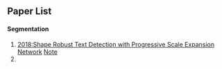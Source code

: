 ## Paper List

#### Segmentation

1. [2018:Shape Robust Text Detection with Progressive Scale Expansion Network](https://arxiv.org/abs/1806.02559) [Note](paper_reading_notes/Segmentation/Segmentation_1.md)
2. 

